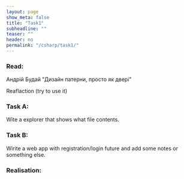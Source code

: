 ```yaml
---
layout: page
show_meta: false
title: "Task1"
subheadline: ""
teaser: ""
header: no
permalink: "/csharp/task1/"
---
```


### Read:

Андрій Будай "Дизайн патерни, просто як двері"

Reaflaction (try to use it)

### Task A:

Wite a explorer that shows what file contents.

### Task B:

Wirite a web app with registration/login future and add some notes or something else.
<!-- ### Update: -->




### Realisation:

[]()